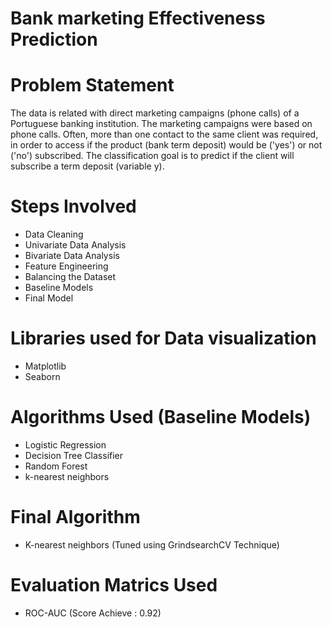 # Bank marketing Effectiveness Prediction

# Problem Statement
The data is related with direct marketing campaigns (phone calls) of a Portuguese banking institution. The marketing campaigns were based on phone calls. Often, more than one contact to the same client was required, in order to access if the product (bank term deposit) would be ('yes') or not ('no') subscribed. The classification goal is to predict if the client will subscribe a term deposit (variable y).
# Steps Involved
*  Data Cleaning
*  Univariate Data Analysis
*  Bivariate Data Analysis
*  Feature Engineering
*  Balancing the Dataset
*  Baseline Models
*  Final Model
# Libraries used for Data visualization
* Matplotlib
* Seaborn
# Algorithms Used (Baseline Models)
* Logistic Regression
* Decision Tree Classifier
* Random Forest
* k-nearest neighbors 
# Final Algorithm 
* K-nearest neighbors (Tuned using GrindsearchCV Technique)
# Evaluation Matrics Used 
* ROC-AUC (Score Achieve : 0.92)
